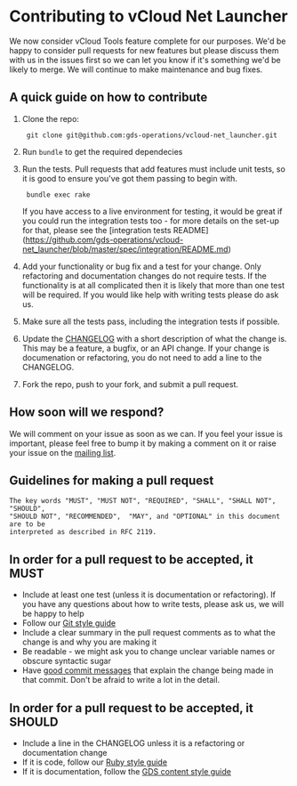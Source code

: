 # Contributing to vCloud Net Launcher

We now consider vCloud Tools feature complete for our purposes. We'd be happy to consider pull requests for new features but please discuss them with us in the issues first so we can let you know if it's something we'd be likely to merge. We will continue to make maintenance and bug fixes.

## A quick guide on how to contribute

1. Clone the repo:

        git clone git@github.com:gds-operations/vcloud-net_launcher.git

2. Run `bundle` to get the required dependecies

3. Run the tests. Pull requests that add features must include unit tests,
   so it is good to ensure you've got them passing to begin with.

        bundle exec rake

   If you have access to a live environment for testing, it would be great
   if you could run the integration tests too - for more details on the
   set-up for that, please see the [integration tests README]
   (https://github.com/gds-operations/vcloud-net_launcher/blob/master/spec/integration/README.md)

4. Add your functionality or bug fix and a test for your change. Only refactoring and
   documentation changes do not require tests. If the functionality is at all complicated
   then it is likely that more than one test will be required. If you would like help
   with writing tests please do ask us.

5. Make sure all the tests pass, including the integration tests if possible.

6. Update the [CHANGELOG](https://github.com/gds-operations/vcloud-net_launcher/blob/master/CHANGELOG.md)
   with a short description of what the change is. This may be a feature, a bugfix, or an
   API change. If your change is documenation or refactoring, you do not need to add a line
   to the CHANGELOG.

7. Fork the repo, push to your fork, and submit a pull request.

## How soon will we respond?

We will comment on your issue as soon as we can. If you feel your issue is important, please feel free to bump it by making a comment on it or raise your issue on the [mailing list](https://groups.google.com/a/digital.cabinet-office.gov.uk/forum/#!forum/vcloud-tools).

## Guidelines for making a pull request

    The key words "MUST", "MUST NOT", "REQUIRED", "SHALL", "SHALL NOT", "SHOULD",
    "SHOULD NOT", "RECOMMENDED",  "MAY", and "OPTIONAL" in this document are to be
    interpreted as described in RFC 2119.

## In order for a pull request to be accepted, it MUST

- Include at least one test (unless it is documentation or refactoring). If you have any questions about how to write tests, please ask us, we will be happy to help
- Follow our [Git style guide](https://github.com/alphagov/styleguides/blob/master/git.md)
- Include a clear summary in the pull request comments as to what the change is and why
  you are making it
- Be readable - we might ask you to change unclear variable names or obscure syntactic sugar
- Have [good commit messages](http://robots.thoughtbot.com/5-useful-tips-for-a-better-commit-message)
  that explain the change being made in that commit. Don't be afraid to write a lot in the
  detail.

## In order for a pull request to be accepted, it SHOULD

- Include a line in the CHANGELOG unless it is a refactoring or documentation change
- If it is code, follow our [Ruby style guide](https://github.com/alphagov/styleguides/blob/master/ruby.md)
- If it is documentation, follow the [GDS content style guide](https://www.gov.uk/design-principles/style-guide/style-points)
